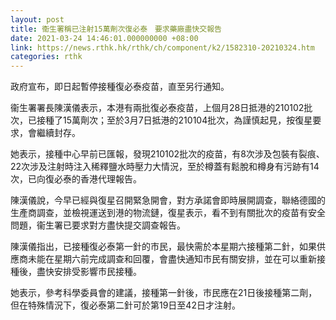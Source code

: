```yaml
---
layout: post
title: 衞生署稱已注射15萬劑次復必泰　要求藥廠盡快交報告
date: 2021-03-24 14:46:01.000000000 +08:00
link: https://news.rthk.hk/rthk/ch/component/k2/1582310-20210324.htm
categories: rthk
---
```


政府宣布，即日起暫停接種復必泰疫苗，直至另行通知。

衞生署署長陳漢儀表示，本港有兩批復必泰疫苗，上個月28日抵港的210102批次，已接種了15萬劑次；至於3月7日抵港的210104批次，為謹慎起見，按復星要求，會繼續封存。

她表示，接種中心早前已匯報，發現210102批次的疫苗，有8次涉及包裝有裂痕、22次涉及注射時注入稀釋鹽水時壓力大情況，至於樽蓋有鬆脫和樽身有污跡有14次，已向復必泰的香港代理報告。

陳漢儀說，今早已經與復星召開緊急開會，對方承諾會即時展開調查，聯絡德國的生產商調查，並檢視運送到港的物流鏈，復星表示，看不到有關批次的疫苗有安全問題，衞生署已要求對方盡快提交調查報告。

陳漢儀指出，已接種復必泰第一針的市民，最快需於本星期六接種第二針，如果供應商未能在星期六前完成調查和回覆，會盡快通知市民有關安排，並在可以重新接種後，盡快安排受影響市民接種。

她表示，參考科學委員會的建議，接種第一針後，市民應在21日後接種第二劑，但在特殊情況下，復必泰第二針可於第19日至42日才注射。
